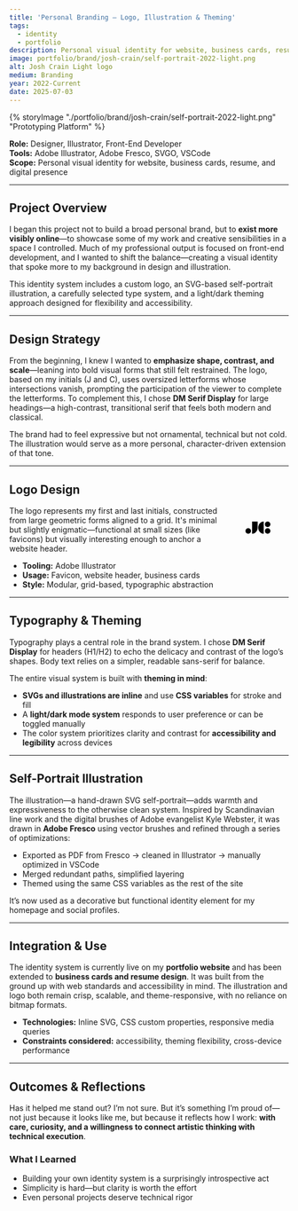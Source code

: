 ```yaml
---
title: 'Personal Branding – Logo, Illustration & Theming'
tags:
  - identity
  - portfolio
description: Personal visual identity for website, business cards, resume, and digital presence 
image: portfolio/brand/josh-crain/self-portrait-2022-light.png
alt: Josh Crain Light logo
medium: Branding
year: 2022-Current
date: 2025-07-03
---
```

{% storyImage "./portfolio/brand/josh-crain/self-portrait-2022-light.png" "Prototyping Platform" %}

**Role:** Designer, Illustrator, Front-End Developer  
**Tools:** Adobe Illustrator, Adobe Fresco, SVGO, VSCode  
**Scope:** Personal visual identity for website, business cards, resume, and digital presence  

---

## Project Overview

I began this project not to build a broad personal brand, but to **exist more visibly online**—to showcase some of my work and creative sensibilities in a space I controlled. Much of my professional output is focused on front-end development, and I wanted to shift the balance—creating a visual identity that spoke more to my background in design and illustration.

This identity system includes a custom logo, an SVG-based self-portrait illustration, a carefully selected type system, and a light/dark theming approach designed for flexibility and accessibility.

---

## Design Strategy

From the beginning, I knew I wanted to **emphasize shape, contrast, and scale**—leaning into bold visual forms that still felt restrained. The logo, based on my initials (J and C), uses oversized letterforms whose intersections vanish, prompting the participation of the viewer to complete the letterforms. To complement this, I chose **DM Serif Display** for large headings—a high-contrast, transitional serif that feels both modern and classical.

The brand had to feel expressive but not ornamental, technical but not cold. The illustration would serve as a more personal, character-driven extension of that tone.

---

## Logo Design

<div style='padding:2em;float:right;margin:0 0 1em 1em;border: var(--border-size-1) dashed rgba(var(--colorFore),.25);' class="text_accent logo"><svg xmlns="http://www.w3.org/2000/svg" width="50" height="24" role="img" aria-labelledby="svgLogo"><title id="svgLogo">Josh Crain</title><circle cx="40" cy="5" r="5"></circle><circle cx="40" cy="17" r="5"></circle><circle cx="5" cy="17" r="5"></circle><path d="M33 0v22c-5.5 0-10-4.9-10-11S27.5 0 33 0zM22 11c0 6.1-4.5 11-10 11V0h10v11z"></path></svg></div>The logo represents my first and last initials, constructed from large geometric forms aligned to a grid. It's minimal but slightly enigmatic—functional at small sizes (like favicons) but visually interesting enough to anchor a website header.

- **Tooling:** Adobe Illustrator  
- **Usage:** Favicon, website header, business cards  
- **Style:** Modular, grid-based, typographic abstraction  

---

## Typography & Theming

Typography plays a central role in the brand system. I chose **DM Serif Display** for headers (H1/H2) to echo the delicacy and contrast of the logo’s shapes. Body text relies on a simpler, readable sans-serif for balance.

The entire visual system is built with **theming in mind**:  
- **SVGs and illustrations are inline** and use **CSS variables** for stroke and fill  
- A **light/dark mode system** responds to user preference or can be toggled manually  
- The color system prioritizes clarity and contrast for **accessibility and legibility** across devices  

---

## Self-Portrait Illustration

The illustration—a hand-drawn SVG self-portrait—adds warmth and expressiveness to the otherwise clean system. Inspired by Scandinavian line work and the digital brushes of Adobe evangelist Kyle Webster, it was drawn in **Adobe Fresco** using vector brushes and refined through a series of optimizations:

- Exported as PDF from Fresco → cleaned in Illustrator → manually optimized in VSCode  
- Merged redundant paths, simplified layering  
- Themed using the same CSS variables as the rest of the site  

It’s now used as a decorative but functional identity element for my homepage and social profiles.

---

## Integration & Use

The identity system is currently live on my **portfolio website** and has been extended to **business cards and resume design**. It was built from the ground up with web standards and accessibility in mind. The illustration and logo both remain crisp, scalable, and theme-responsive, with no reliance on bitmap formats.

- **Technologies:** Inline SVG, CSS custom properties, responsive media queries  
- **Constraints considered:** accessibility, theming flexibility, cross-device performance  

---

## Outcomes & Reflections

Has it helped me stand out? I’m not sure. But it’s something I’m proud of—not just because it looks like me, but because it reflects how I work: **with care, curiosity, and a willingness to connect artistic thinking with technical execution**.

### What I Learned  
- Building your own identity system is a surprisingly introspective act  
- Simplicity is hard—but clarity is worth the effort  
- Even personal projects deserve technical rigor  
